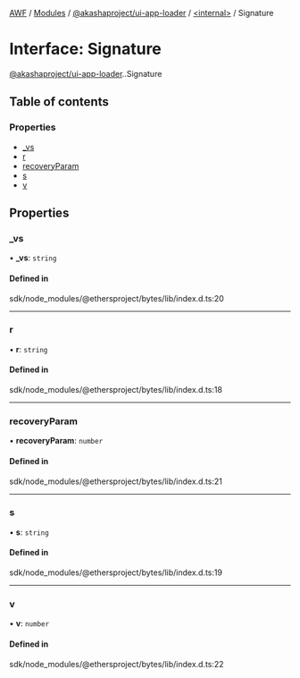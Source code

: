 [AWF](../README.md) / [Modules](../modules.md) / [@akashaproject/ui-app-loader](../modules/akashaproject_ui_app_loader.md) / [<internal\>](../modules/akashaproject_ui_app_loader._internal_.md) / Signature

# Interface: Signature

[@akashaproject/ui-app-loader](../modules/akashaproject_ui_app_loader.md).[<internal>](../modules/akashaproject_ui_app_loader._internal_.md).Signature

## Table of contents

### Properties

- [\_vs](akashaproject_ui_app_loader._internal_.Signature.md#_vs)
- [r](akashaproject_ui_app_loader._internal_.Signature.md#r)
- [recoveryParam](akashaproject_ui_app_loader._internal_.Signature.md#recoveryparam)
- [s](akashaproject_ui_app_loader._internal_.Signature.md#s)
- [v](akashaproject_ui_app_loader._internal_.Signature.md#v)

## Properties

### \_vs

• **\_vs**: `string`

#### Defined in

sdk/node_modules/@ethersproject/bytes/lib/index.d.ts:20

___

### r

• **r**: `string`

#### Defined in

sdk/node_modules/@ethersproject/bytes/lib/index.d.ts:18

___

### recoveryParam

• **recoveryParam**: `number`

#### Defined in

sdk/node_modules/@ethersproject/bytes/lib/index.d.ts:21

___

### s

• **s**: `string`

#### Defined in

sdk/node_modules/@ethersproject/bytes/lib/index.d.ts:19

___

### v

• **v**: `number`

#### Defined in

sdk/node_modules/@ethersproject/bytes/lib/index.d.ts:22
